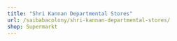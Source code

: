 ```yaml
---
title: "Shri Kannan Departmental Stores"
url: /saibabacolony/shri-kannan-departmental-stores/
shop: Supermarkt
---
```

